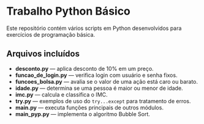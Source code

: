 # Trabalho Python Básico

Este repositório contém vários scripts em Python desenvolvidos para exercícios de programação básica.

## Arquivos incluídos

- **desconto.py** — aplica desconto de 10% em um preço.
- **funcao_de_login.py** — verifica login com usuário e senha fixos.
- **funcoes_bolsa.py** — avalia se o valor de uma ação está caro ou barato.
- **idade.py** — determina se uma pessoa é maior ou menor de idade.
- **imc.py** — calcula e classifica o IMC.
- **try.py** — exemplos de uso do `try...except` para tratamento de erros.
- **main.py** — executa funções principais de outros módulos.
- **main_pyp.py** — implementa o algoritmo Bubble Sort.
